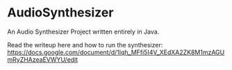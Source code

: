 # AudioSynthesizer
An Audio Synthesizer Project written entirely in Java.

Read the writeup here and how to run the synthesizer: https://docs.google.com/document/d/1lqh_MFfi5I4V_XEdXA2ZK8M1mzAGUmRyZHAzeaEVWYU/edit
